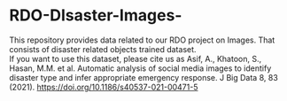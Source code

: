 # RDO-DIsaster-Images-
This repository provides data related to our RDO project on Images. That consists of disaster related objects trained dataset.  
If you want to use this dataset, please cite us as 
Asif, A., Khatoon, S., Hasan, M.M. et al. Automatic analysis of social media images to identify disaster type and infer appropriate emergency response. J Big Data 8, 83 (2021). https://doi.org/10.1186/s40537-021-00471-5
